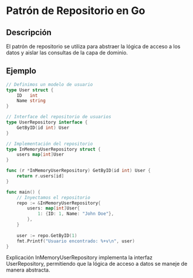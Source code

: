 # Patrón de Repositorio en Go

## Descripción
El patrón de repositorio se utiliza para abstraer la lógica de acceso a los datos y aislar las consultas de la capa de dominio.

## Ejemplo
```go
// Definimos un modelo de usuario
type User struct {
    ID   int
    Name string
}

// Interface del repositorio de usuarios
type UserRepository interface {
    GetByID(id int) User
}

// Implementación del repositorio
type InMemoryUserRepository struct {
    users map[int]User
}

func (r *InMemoryUserRepository) GetByID(id int) User {
    return r.users[id]
}

func main() {
    // Inyectamos el repositorio
    repo := &InMemoryUserRepository{
        users: map[int]User{
            1: {ID: 1, Name: "John Doe"},
        },
    }
    
    user := repo.GetByID(1)
    fmt.Printf("Usuario encontrado: %+v\n", user)
}
```

Explicación
InMemoryUserRepository implementa la interfaz UserRepository, permitiendo que la lógica de acceso a datos se maneje de manera abstracta.